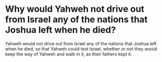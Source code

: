 # Why would Yahweh not drive out from Israel any of the nations that Joshua left when he died?

Yahweh would not drive out from Israel any of the nations that Joshua left when he died, so that Yahweh could test Israel, whether or not they would keep the way of Yahweh and walk in it, as their fathers kept it.
